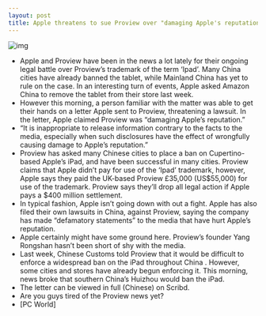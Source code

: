 ```yaml
---
layout: post
title: Apple threatens to sue Proview over "damaging Apple's reputation"
---
```

![img](http://media.idownloadblog.com/wp-content/uploads/2011/12/iPad-2-review.png)
* Apple and Proview have been in the news a lot lately for their ongoing legal battle over Proview’s trademark of the term ‘Ipad’. Many China cities have already banned the tablet, while Mainland China has yet to rule on the case. In an interesting turn of events, Apple asked Amazon China to remove the tablet from their store last week.
* However this morning, a person familiar with the matter was able to get their hands on a letter Apple sent to Proview, threatening a lawsuit. In the letter, Apple claimed Proview was “damaging Apple’s reputation.”
* “It is inappropriate to release information contrary to the facts to the media, especially when such disclosures have the effect of wrongfully causing damage to Apple’s reputation.” 
* Proview has asked many Chinese cities to place a ban on Cupertino-based Apple’s iPad, and have been successful in many cities. Proview claims that Apple didn’t pay for use of the ‘Ipad’ trademark, however, Apple says they paid the UK-based Proview £35,000 (US$55,000) for use of the trademark. Proview says they’ll drop all legal action if Apple pays a $400 million settlement.
* In typical fashion, Apple isn’t going down with out a fight. Apple has also filed their own lawsuits in China, against Proview, saying the company has made “defamatory statements” to the media that have hurt Apple’s reputation.
* Apple certainly might have some ground here. Proview’s founder Yang Rongshan hasn’t been short of shy with the media.
* Last week, Chinese Customs told Proview that it would be difficult to enforce a widespread ban on the iPad throughout China . However, some cities and stores have already begun enforcing it. This morning, news broke that southern China’s Huizhou would ban the iPad.
* The letter can be viewed in full (Chinese) on Scribd.
* Are you guys tired of the Proview news yet?
* [PC World]

